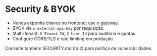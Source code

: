 # Security & BYOK

- Nunca exponha chaves no frontend; use o gateway.
- BYOK via `x-external-api-key` por requisição.
- Multi-tenant: `X-Tenant-Id`, `X-User-Id` para auditoria e quotas.
- Configure CORS/TLS e rate limiting em produção.

Consulte também SECURITY.md (raiz) para política de vulnerabilidades.


